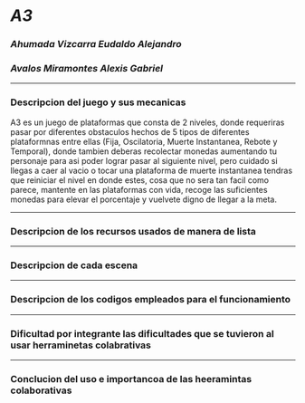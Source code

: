 # ***A3***

### ***Ahumada Vizcarra Eudaldo Alejandro***
### ***Avalos Miramontes Alexis Gabriel***
--------------------------------------------------------------------------------------
### Descripcion del juego y sus mecanicas

A3 es un juego de plataformas que consta de 2 niveles, donde requeriras pasar por diferentes obstaculos hechos de 5 tipos de diferentes plataformnas entre ellas (Fija, Oscilatoria, Muerte Instantanea, Rebote y Temporal), donde tambien deberas recolectar monedas aumentando tu personaje para asi poder lograr pasar al siguiente nivel, pero cuidado si llegas a caer al vacio o tocar una plataforma de muerte instantanea tendras que reiniciar el nivel en donde estes, cosa que no sera tan facil como parece, mantente en las plataformas con vida, recoge las suficientes monedas para elevar el porcentaje y vuelvete digno de llegar a la meta.



-------------------------------------------------------------------------------------
### Descripcion de los recursos usados de manera de lista 




-------------------------------------------------------------------------------------
### Descripcion de cada escena




------------------------------------------------------------------------------------
### Descripcion de los codigos empleados para el funcionamiento




-----------------------------------------------------------------------------------
### Dificultad por integrante las dificultades que se tuvieron al usar herraminetas colabrativas



-----------------------------------------------------------------------------------
### Conclucion del uso e importancoa de las heeramintas colaborativas

